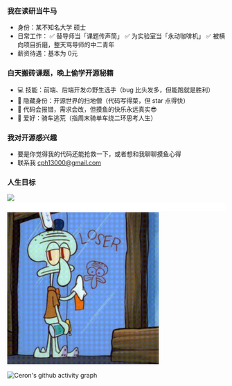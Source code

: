 ### 我在读研当牛马
- 身份：某不知名大学 硕士
- 日常工作：
  ✅ 替导师当「课题传声筒」
  ✅ 为实验室当「永动咖啡机」
  ✅ 被横向项目折磨，整天骂导师的中二青年
- 薪资待遇：基本为 0元

### 白天搬砖课题，晚上偷学开源秘籍
- 💻 技能：前端、后端开发の野生选手（bug 比头发多，但能跑就是胜利）
- 🤖 隐藏身份：开源世界的扫地僧（代码写得菜，但 star 点得快）
- 🤔 代码会报错，需求会改，但摸鱼的快乐永远真实😎
- 🚴 爱好：骑车逃荒（指周末骑单车绕二环思考人生）

###  我对开源感兴趣
- 要是你觉得我的代码还能抢救一下，或者想和我聊聊摸鱼心得
- 联系我 cph13000@gmail.com

###  人生目标
<img src="https://quotes-github-readme.vercel.app/api?type=horizontal&theme=monokai&quote=攒够300万就退休~~❤🎈🎈🎈&author=chong">

<div>
  <img src="https://github.com/heartyang520/HeartYang.github.io/blob/main/share/paomaxian.gif?raw=true" height="20" width="100%">
  <img src="https://raw.githubusercontent.com/Ceron-CSS/Ceron-CSS/refs/heads/main/640.gif" height="350" alt="好想现在退休">
</div>

![Ceron's github activity graph](https://github.com/Carlos-Chong200/Carlos-Chong200/blob/output/github-contribution-grid-snake.svg)